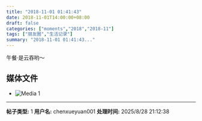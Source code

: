 ```yaml
---
title: "2018-11-01 01:41:43"
date: 2018-11-01T14:00:00+08:00
draft: false
categories: ["moments","2018","2018-11"]
tags: ["朋友圈","生活记录"]
summary: "2018-11-01 01:41:43..."
---
```


午餐·是云吞哟～

## 媒体文件

- ![Media 1](/Moments/photos/2018-11-01/201811010141430.jpg)

---

**帖子类型:** 1
**用户名:** chenxueyuan001
**处理时间:** 2025/8/28 21:12:38